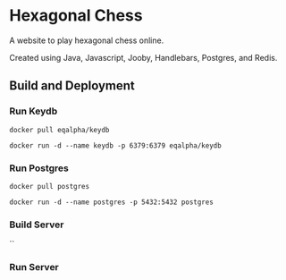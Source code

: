 # Hexagonal Chess
A website to play hexagonal chess online.

Created using Java, Javascript, Jooby, Handlebars, Postgres, and Redis.

## Build and Deployment

### Run Keydb

`docker pull eqalpha/keydb`

`docker run -d --name keydb -p 6379:6379 eqalpha/keydb`

### Run Postgres

`docker pull postgres`

`docker run -d --name postgres -p 5432:5432 postgres`

### Build Server

``

### Run Server